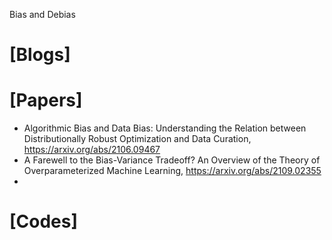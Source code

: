 Bias and Debias

# [Blogs]

# [Papers]
+ Algorithmic Bias and Data Bias: Understanding the Relation between Distributionally Robust Optimization and Data Curation, https://arxiv.org/abs/2106.09467
+ A Farewell to the Bias-Variance Tradeoff? An Overview of the Theory of Overparameterized Machine Learning, https://arxiv.org/abs/2109.02355
+ 

# [Codes]

